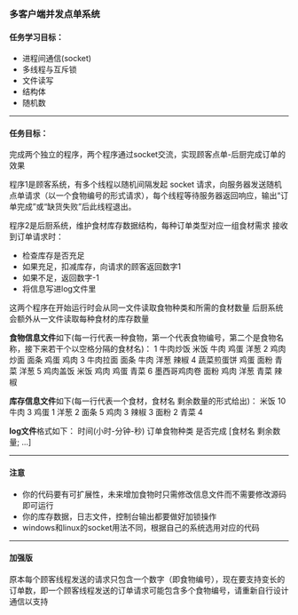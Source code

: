 ### **多客户端并发点单系统**

#### 任务学习目标：

- 进程间通信(socket)
- 多线程与互斥锁
- 文件读写
- 结构体
- 随机数

---

#### 任务目标：

完成两个独立的程序，两个程序通过socket交流，实现顾客点单-后厨完成订单的效果

程序1是顾客系统，有多个线程以随机间隔发起 socket 请求，向服务器发送随机点单请求（以一个食物编号的形式请求），每个线程等待服务器返回响应，输出“订单完成”或“缺货失败”后此线程退出。

程序2是后厨系统，维护食材库存数据结构，每种订单类型对应一组食材需求
接收到订单请求时：
- 检查库存是否充足
- 如果充足，扣减库存，向请求的顾客返回数字1
- 如果不足，返回数字-1
- 将信息写进log文件里

这两个程序在开始运行时会从同一文件读取食物种类和所需的食材数量
后厨系统会额外从一文件读取每种食材的库存数量


**食物信息文件**如下(每一行代表一种食物，第一个代表食物编号，第二个是食物名称，接下来若干个以空格分隔的食材名)：
1	牛肉炒饭	  米饭 牛肉 鸡蛋 洋葱
2	鸡肉炒面	  面条 鸡蛋 鸡肉
3	牛肉拉面	  面条 牛肉 洋葱 辣椒
4	蔬菜煎蛋饼	鸡蛋 面粉 青菜 洋葱
5	鸡肉盖饭	  米饭 鸡肉 鸡蛋 青菜
6 墨西哥鸡肉卷	  面粉 鸡肉 洋葱 青菜 辣椒

**库存信息文件**如下(每一行代表一个食材，食材名 剩余数量的形式给出)：
米饭  10
牛肉  3
鸡蛋  1
洋葱  2
面条  5
鸡肉  3
辣椒  3
面粉  2
青菜  4

**log文件**格式如下：
时间(小时-分钟-秒) 订单食物种类 是否完成 [食材名 剩余数量; ...]

---

#### 注意

- 你的代码要有可扩展性，未来增加食物时只需修改信息文件而不需要修改源码即可运行
- 你的库存数据，日志文件，控制台输出都要做好加锁操作
- windows和linux的socket用法不同，根据自己的系统选用对应的代码

---

#### 加强版
原本每个顾客线程发送的请求只包含一个数字（即食物编号），现在要支持变长的订单数，即一个顾客线程发送的订单请求可能包含多个食物编号，请重新自行设计通信以支持

